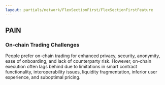 ```yaml
---
layout: partials/network/FlexSectionFirst/FlexSectionFirstFeature
---
```


## PAIN

### On-chain Trading Challenges

People prefer on-chain trading for enhanced privacy, security, anonymity, ease of onboarding, and lack of counterparty risk. However, on-chain execution often lags behind due to limitations in smart contract functionality, interoperability issues, liquidity fragmentation, inferior user experience, and suboptimal pricing.
